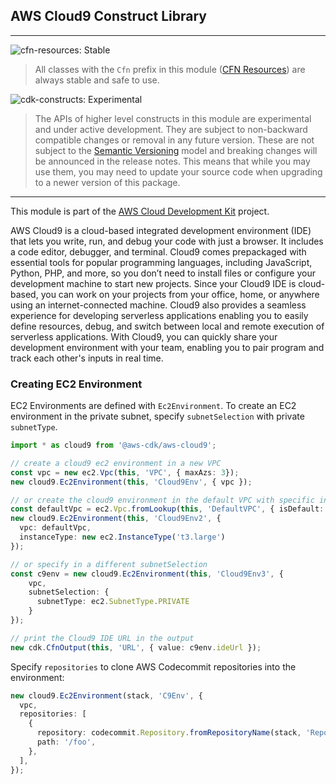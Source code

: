 ## AWS Cloud9 Construct Library
<!--BEGIN STABILITY BANNER-->
---

![cfn-resources: Stable](https://img.shields.io/badge/cfn--resources-stable-success.svg?style=for-the-badge)

> All classes with the `Cfn` prefix in this module ([CFN Resources](https://docs.aws.amazon.com/cdk/latest/guide/constructs.html#constructs_lib)) are always stable and safe to use.

![cdk-constructs: Experimental](https://img.shields.io/badge/cdk--constructs-experimental-important.svg?style=for-the-badge)

> The APIs of higher level constructs in this module are experimental and under active development. They are subject to non-backward compatible changes or removal in any future version. These are not subject to the [Semantic Versioning](https://semver.org/) model and breaking changes will be announced in the release notes. This means that while you may use them, you may need to update your source code when upgrading to a newer version of this package.

---
<!--END STABILITY BANNER-->

This module is part of the [AWS Cloud Development Kit](https://github.com/aws/aws-cdk) project.

AWS Cloud9 is a cloud-based integrated development environment (IDE) that lets you write, run, and debug your code with just a browser. It includes a code editor, debugger, and terminal. Cloud9 comes prepackaged with essential tools for popular programming languages, including JavaScript, Python, PHP, and more, so you don’t need to install files or configure your development machine to start new projects. Since your Cloud9 IDE is cloud-based, you can work on your projects from your office, home, or anywhere using an internet-connected machine. Cloud9 also provides a seamless experience for developing serverless applications enabling you to easily define resources, debug, and switch between local and remote execution of serverless applications. With Cloud9, you can quickly share your development environment with your team, enabling you to pair program and track each other's inputs in real time.


### Creating EC2 Environment

EC2 Environments are defined with `Ec2Environment`. To create an EC2 environment in the private subnet, specify `subnetSelection` with private `subnetType`.


```ts
import * as cloud9 from '@aws-cdk/aws-cloud9';

// create a cloud9 ec2 environment in a new VPC
const vpc = new ec2.Vpc(this, 'VPC', { maxAzs: 3});
new cloud9.Ec2Environment(this, 'Cloud9Env', { vpc });

// or create the cloud9 environment in the default VPC with specific instanceType
const defaultVpc = ec2.Vpc.fromLookup(this, 'DefaultVPC', { isDefault: true });
new cloud9.Ec2Environment(this, 'Cloud9Env2', {
  vpc: defaultVpc,
  instanceType: new ec2.InstanceType('t3.large')
});

// or specify in a different subnetSelection 
const c9env = new cloud9.Ec2Environment(this, 'Cloud9Env3', {
    vpc,
    subnetSelection: {
      subnetType: ec2.SubnetType.PRIVATE
    }
});

// print the Cloud9 IDE URL in the output
new cdk.CfnOutput(this, 'URL', { value: c9env.ideUrl });
```

Specify `repositories` to clone AWS Codecommit repositories into the environment:

```ts
new cloud9.Ec2Environment(stack, 'C9Env', {
  vpc,
  repositories: [
    {
      repository: codecommit.Repository.fromRepositoryName(stack, 'Repo', 'foo'),
      path: '/foo',
    },
  ],
});
```
